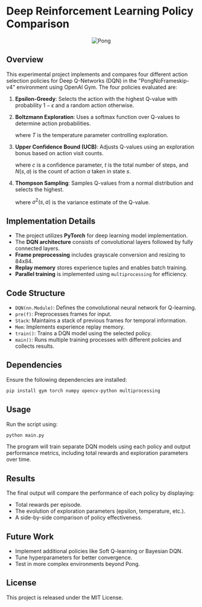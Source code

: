 
# Deep Reinforcement Learning Policy Comparison

<p align="center"> <img src="https://www.gymlibrary.dev/_images/pong.gif" alt="Pong" /> </p>



## Overview

This experimental project implements and compares four different action selection policies for Deep Q-Networks (DQN) in the "PongNoFrameskip-v4" environment using OpenAI Gym. The four policies evaluated are:

1. **Epsilon-Greedy**: Selects the action with the highest Q-value with probability $1 - \epsilon$ and a random action otherwise.

   <!-- $$
   a = \begin{cases}
   \arg\max_a Q(s, a), & \text{with probability } (1 - \epsilon) \\
   \text{random action}, & \text{with probability } \epsilon
   \end{cases}
   $$ -->

2. **Boltzmann Exploration**: Uses a softmax function over Q-values to determine action probabilities.

   <!-- $$
   P(a) = \frac{e^{Q(s,a)/T}}{\sum_{b} e^{Q(s,b)/T}}
   $$ -->

   where $T$ is the temperature parameter controlling exploration.

3. **Upper Confidence Bound (UCB)**: Adjusts Q-values using an exploration bonus based on action visit counts.

   <!-- $$
   Q_{UCB}(s, a) = Q(s, a) + c \sqrt{\frac{\ln(t)}{N(s, a)}}
   $$ -->

   where $c$ is a confidence parameter, $t$ is the total number of steps, and $N(s, a)$ is the count of action $a$ taken in state $s$.

4. **Thompson Sampling**: Samples Q-values from a normal distribution and selects the highest.

   <!-- $$
   Q_{TS}(s, a) \sim \mathcal{N}(Q(s, a), \sigma^2(s, a))
   $$ -->

   where $\sigma^2(s, a)$ is the variance estimate of the Q-value.
    

## Implementation Details

-   The project utilizes **PyTorch** for deep learning model implementation.
-   The **DQN architecture** consists of convolutional layers followed by fully connected layers.
-   **Frame preprocessing** includes grayscale conversion and resizing to 84x84.
-   **Replay memory** stores experience tuples and enables batch training.
-   **Parallel training** is implemented using `multiprocessing` for efficiency.

## Code Structure

-   `DQN(nn.Module)`: Defines the convolutional neural network for Q-learning.
-   `pre(f)`: Preprocesses frames for input.
-   `Stack`: Maintains a stack of previous frames for temporal information.
-   `Mem`: Implements experience replay memory.
-   `train()`: Trains a DQN model using the selected policy.
-   `main()`: Runs multiple training processes with different policies and collects results.

## Dependencies

Ensure the following dependencies are installed:

```bash
pip install gym torch numpy opencv-python multiprocessing

```

## Usage

Run the script using:

```bash
python main.py

```

The program will train separate DQN models using each policy and output performance metrics, including total rewards and exploration parameters over time.

## Results

The final output will compare the performance of each policy by displaying:

-   Total rewards per episode.
-   The evolution of exploration parameters (epsilon, temperature, etc.).
-   A side-by-side comparison of policy effectiveness.

## Future Work

-   Implement additional policies like Soft Q-learning or Bayesian DQN.
-   Tune hyperparameters for better convergence.
-   Test in more complex environments beyond Pong.

## License

This project is released under the MIT License.